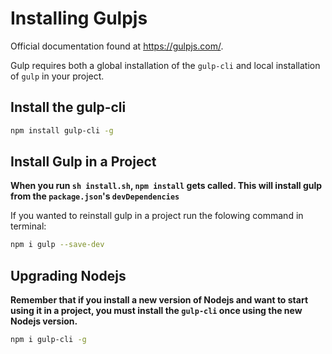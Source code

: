 # Installing Gulpjs

Official documentation found at <https://gulpjs.com/>.

Gulp requires both a global installation of the `gulp-cli` and local installation of `gulp` in your project.

## Install the gulp-cli

```bash
npm install gulp-cli -g
```

## Install Gulp in a Project

**When you run `sh install.sh`, `npm install` gets called. This will install gulp from the `package.json`'s `devDependencies`**

If you wanted to reinstall gulp in a project run the folowing command in terminal:

```bash
npm i gulp --save-dev
```

## Upgrading Nodejs

**Remember that if you install a new version of Nodejs and want to start using it in a project, you must install the `gulp-cli` once using the new Nodejs version.**

```bash
npm i gulp-cli -g
```
